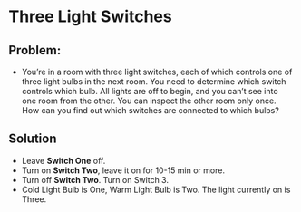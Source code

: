 # Three Light Switches

## Problem:
- You’re in a room with three light switches, each of which controls one of three light bulbs in the next room. You need to determine which switch controls which bulb. All lights are off to begin, and you can’t see into one room from the other. You can inspect the other room only once. How can you find out which switches are connected to which bulbs?

## Solution
- Leave **Switch One** off.
- Turn on **Switch Two**, leave it on for 10-15 min or more.
- Turn off **Switch Two**. Turn on Switch 3.
- Cold Light Bulb is One, Warm Light Bulb is Two. The light currently on is Three.
